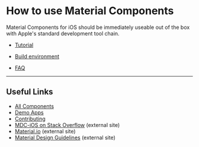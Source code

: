 # How to use Material Components

Material Components for iOS should be immediately useable out of the box with
Apple's standard development tool chain.

- [Tutorial](tutorial/)
  <!--{: .icon-guide }-->

- [Build environment](build-env/)
  <!--{: .icon-guide }-->

- [FAQ](faq/)
  <!--{: .icon-guide }-->
<!--{: .icon-list }-->

- - -

## Useful Links

- [All Components](../components/)
- [Demo Apps](../demos/)
- [Contributing](../contributing/)
- [MDC-iOS on Stack Overflow](https://www.stackoverflow.com/questions/tagged/material-components+ios) (external site)
- [Material.io](https://www.material.io) (external site)
- [Material Design Guidelines](https://material.google.com) (external site)
  
